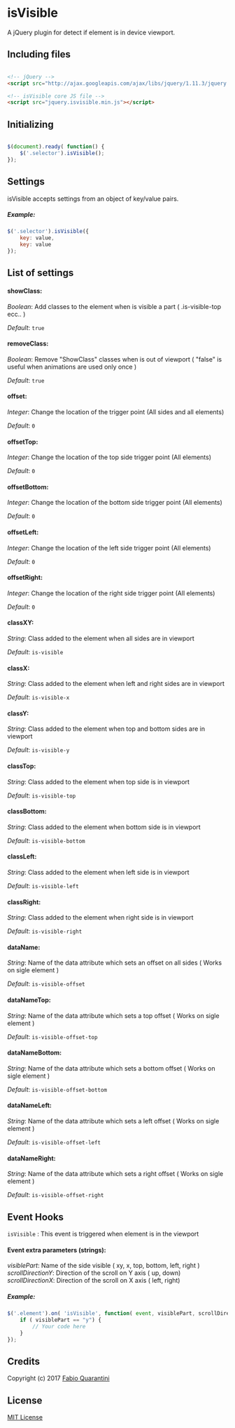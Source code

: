 # isVisible

A jQuery plugin for detect if element is in device viewport.

## Including files


```html

<!-- jQuery -->
<script src="http://ajax.googleapis.com/ajax/libs/jquery/1.11.3/jquery.min.js"></script>

<!-- isVisible core JS file -->
<script src="jquery.isvisible.min.js"></script>

```

## Initializing

```javascript

$(document).ready( function() {
	$('.selector').isVisible();
});

```

## Settings
isVisible accepts settings from an object of key/value pairs.

##### Example:
```javascript
$('.selector').isVisible({
	key: value,
	key: value
});
```

## List of settings

#### showClass:
*Boolean*: Add classes to the element when is visible a part ( .is-visible-top ecc.. )

*Default*: `true`

#### removeClass:
*Boolean*: Remove "ShowClass" classes when is out of viewport ( "false" is useful when animations are used only once )

*Default*: `true`

#### offset:
*Integer*: Change the location of the trigger point (All sides and all elements)

*Default*: `0`

#### offsetTop:
*Integer*: Change the location of the top side trigger point (All elements)

*Default*: `0`

#### offsetBottom:
*Integer*: Change the location of the bottom side trigger point (All elements)

*Default*: `0`

#### offsetLeft:
*Integer*: Change the location of the left side trigger point (All elements)

*Default*: `0`

#### offsetRight:
*Integer*: Change the location of the right side trigger point (All elements)

*Default*: `0`

#### classXY:
*String*: Class added to the element when all sides are in viewport

*Default*: `is-visible`

#### classX:
*String*: Class added to the element when left and right sides are in viewport

*Default*: `is-visible-x`

#### classY:
*String*: Class added to the element when top and bottom sides are in viewport

*Default*: `is-visible-y`

#### classTop:
*String*: Class added to the element when top side is in viewport

*Default*: `is-visible-top`

#### classBottom:
*String*: Class added to the element when bottom side is in viewport

*Default*: `is-visible-bottom`

#### classLeft:
*String*: Class added to the element when left side is in viewport

*Default*: `is-visible-left`

#### classRight:
*String*: Class added to the element when right side is in viewport

*Default*: `is-visible-right`

#### dataName:
*String*: Name of the data attribute which sets an offset on all sides ( Works on sigle element )

*Default*: `is-visible-offset`

#### dataNameTop:
*String*: Name of the data attribute which sets a top offset ( Works on sigle element )

*Default*: `is-visible-offset-top`

#### dataNameBottom:
*String*: Name of the data attribute which sets a bottom offset ( Works on sigle element )

*Default*: `is-visible-offset-bottom`

#### dataNameLeft:
*String*: Name of the data attribute which sets a left offset ( Works on sigle element )

*Default*: `is-visible-offset-left`

#### dataNameRight:
*String*: Name of the data attribute which sets a right offset ( Works on sigle element )

*Default*: `is-visible-offset-right`

## Event Hooks
`isVisible` : This event is triggered when element is in the viewport

#### Event extra parameters (strings):

*visiblePart*: Name of the side visible ( xy, x, top, bottom, left, right )
*scrollDirectionY*: Direction of the scroll on Y axis ( up, down)
*scrollDirectionX*: Direction of the scroll on X axis ( left, right)


##### Example:
```javascript
$('.element').on( 'isVisible', function( event, visiblePart, scrollDirectionY, scrollDirectionX  ) {
	if ( visiblePart == "y") {
		// Your code here
	}
});
```

## Credits

Copyright (c) 2017 [Fabio Quarantini](http://www.fabioquarantini.com)

## License

[MIT License](http://opensource.org/licenses/MIT)